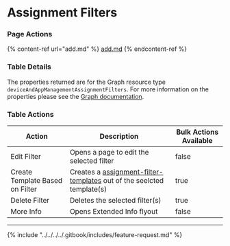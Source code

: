 # Assignment Filters



### Page Actions

{% content-ref url="add.md" %}
[add.md](add.md)
{% endcontent-ref %}

### Table Details

The properties returned are for the Graph resource type `deviceAndAppManagementAssignmentFilters`. For more information on the properties please see the [Graph documentation](https://learn.microsoft.com/en-us/graph/api/resources/intune-policyset-deviceandappmanagementassignmentfilter?view=graph-rest-beta#properties).

### Table Actions

<table><thead><tr><th>Action</th><th>Description</th><th data-type="checkbox">Bulk Actions Available</th></tr></thead><tbody><tr><td>Edit Filter</td><td>Opens a page to edit the selected filter</td><td>false</td></tr><tr><td>Create Template Based on Filter</td><td>Creates a <a data-mention href="../assignment-filter-templates/">assignment-filter-templates</a> out of the seelcted template(s)</td><td>true</td></tr><tr><td>Delete Filter</td><td>Deletes the selected filter(s)</td><td>true</td></tr><tr><td>More Info</td><td>Opens Extended Info flyout</td><td>false</td></tr></tbody></table>

***

{% include "../../../../.gitbook/includes/feature-request.md" %}

